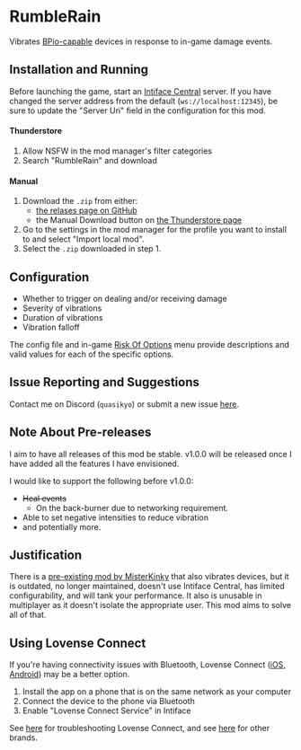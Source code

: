 # RumbleRain
Vibrates [BPio-capable](https://buttplug.io) devices in response to in-game damage events.

## Installation and Running
Before launching the game, start an [Intiface Central](https://intiface.com/central) server. If you have changed the server address from the default (`ws://localhost:12345`), be sure to update the "Server Uri" field in the configuration for this mod.

#### Thunderstore
1. Allow NSFW in the mod manager's filter categories
2. Search "RumbleRain" and download

#### Manual
1. Download the `.zip` from either:
   - [the relases page on GitHub](https://github.com/quasikyo/rumble-rain/releases)
   - the Manual Download button on [the Thunderstore page](https://thunderstore.io/package/quasikyo/RumbleRain)
2. Go to the settings in the mod manager for the profile you want to install to and select "Import local mod".
3. Select the `.zip` downloaded in step 1.

## Configuration
- Whether to trigger on dealing and/or receiving damage
- Severity of vibrations
- Duration of vibrations
- Vibration falloff

The config file and in-game [Risk Of Options](https://thunderstore.io/package/Rune580/Risk_Of_Options) menu provide descriptions and valid values for each of the specific options.

## Issue Reporting and Suggestions
Contact me on Discord (`quasikyo`) or submit a new issue [here](https://github.com/quasikyo/rumble-rain/issues).

## Note About Pre-releases
I aim to have all releases of this mod be stable. v1.0.0 will be released once I have added all the features I have envisioned.

I would like to support the following before v1.0.0:
- ~~Heal events~~
  - On the back-burner due to networking requirement.
- Able to set negative intensities to reduce vibration
- and potentially more.

## Justification
There is a [pre-existing mod by MisterKinky](https://thunderstore.io/package/MisterKinky/RiskOfRumble) that also vibrates devices, but it is outdated, no longer maintained, doesn't use Intiface Central, has limited configurability, and will tank your performance. It also is unusable in multiplayer as it doesn't isolate the appropriate user.
This mod aims to solve all of that.

## Using Lovense Connect
If you're having connectivity issues with Bluetooth, Lovense Connect ([iOS](https://apps.apple.com/us/app/lovense-connect/id1273067916), [Android](https://play.google.com/store/apps/details?id=com.lovense.connect)) may be a better option.

1. Install the app on a phone that is on the same network as your computer
2. Connect the device to the phone via Bluetooth
3. Enable "Lovense Connect Service" in Intiface

See [here](https://docs.intiface.com/docs/intiface-central/brands/lovense#i-cant-get-intifacebuttplug-to-find-lovense-connect-devices) for troubleshooting Lovense Connect, and see [here](https://docs.intiface.com/docs/intiface-central/brands/intro) for other brands.
